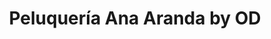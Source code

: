 ---
title: "Peluquería Ana Aranda by OD"
url: /vilassar-de-mar/peluqueria-ana-aranda-by-od/
shop: Friseur
---